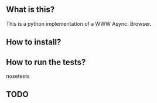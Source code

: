 ## What is this?

This is a python implementation of a WWW Async. Browser.

## How to install?


## How to run the tests?

nosetests

## TODO
